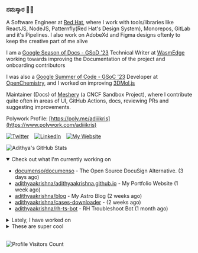 ### ನಮಸ್ಕಾರ 🙏🏼
  
A Software Engineer at [Red Hat](https://www.redhat.com), where I work with tools/libraries like ReactJS, NodeJS, Patternfly(Red Hat's Design System), Monorepos, GitLab and it's Pipelines. I also work on AdobeXd and Figma designs oftenly to keep the creative part of me alive

I am a [Google Season of Docs - GSoD '23](https://developers.google.com/season-of-docs) Technical Writer at [WasmEdge](https://github.com/WasmEdge) working towards improving the Documentation of the project and onboarding contributors

I was also a [Google Summer of Code - GSoC '23](https://summerofcode.withgoogle.com/) Developer at [OpenChemistry](https://openchemistry.org), and I worked on improving [3DMol.js](https://github.com/3dmol/3Dmol.js)

Maintainer (Docs) of [Meshery](https://github.com/meshery) (a CNCF Sandbox Project), where I contribute quite often in areas of UI, GitHub Actions, docs, reviewing PRs and suggesting improvements.

Polywork Profile: [https://poly.me/adiiikris](https://www.polywork.com/adiiikris)

[![Twitter](https://img.shields.io/badge/-@adii_kris-%231DA1F2?style=for-the-badge&logo=twitter&logoColor=ffffff)](https:/twitter.adikris.in) &ensp;
[![LinkedIn](https://img.shields.io/badge/-Adithya%20Krishna-%230A67C3?style=for-the-badge&logo=linkedin&logoColor=ffffff)](https://linkedin.adikris.in/) &ensp;
[![My Website](https://img.shields.io/badge/-My%20Website-%230A67C3?style=for-the-badge)](https://adikris.in/)



![Adithya's GitHub Stats](https://github-readme-stats.vercel.app/api?username=adithyaakrishna&show_icons=true&hide_border=true&title_color=fff&icon_color=79ff97&text_color=9f9f9f&bg_color=151515)


<details open="true">
  <summary>Check out what I'm currently working on</summary>
  
  - [documenso/documenso](https://github.com/documenso/documenso) - The Open Source DocuSign Alternative. (3 days ago)
  - [adithyaakrishna/adithyaakrishna.github.io](https://github.com/adithyaakrishna/adithyaakrishna.github.io) - My Portfolio Website (1 week ago)
  - [adithyaakrishna/blog](https://github.com/adithyaakrishna/blog) - My Astro Blog (2 weeks ago)
  - [adithyaakrishna/cases-downloader](https://github.com/adithyaakrishna/cases-downloader) -  (2 weeks ago)
  - [adithyaakrishna/rh-ts-bot](https://github.com/adithyaakrishna/rh-ts-bot) - RH Troubleshoot Bot (1 month ago)
</details>

<details>
  <summary>Lately, I have worked on</summary>
  
  - [feat: add docs for fuzzing](https://github.com/WasmEdge/docs/pull/181) on [WasmEdge/docs](https://github.com/WasmEdge/docs) (2 days ago)
  - [chore: updated slack to discord links](https://github.com/documenso/documenso/pull/595) on [documenso/documenso](https://github.com/documenso/documenso) (3 days ago)
  - [feat: add wasmedge-ebpf and wasmedge-rusttls](https://github.com/WasmEdge/docs/pull/179) on [WasmEdge/docs](https://github.com/WasmEdge/docs) (1 week ago)
  - [feat: added contents for testing of wasmedge apps](https://github.com/WasmEdge/docs/pull/177) on [WasmEdge/docs](https://github.com/WasmEdge/docs) (1 week ago)
  - [feat: migrated to signpdf from node-signpdf](https://github.com/documenso/documenso/pull/581) on [documenso/documenso](https://github.com/documenso/documenso) (1 week ago)
</details>

<details>
  <summary>These are super cool</summary>
  
  - [ZachGoldberg/Startup-CTO-Handbook](https://github.com/ZachGoldberg/Startup-CTO-Handbook) - The Startup CTO&#39;s Handbook, a book covering leadership, management and technical topics for leaders of software engineering teams (2 days ago)
  - [cmu-db/dbdb.io](https://github.com/cmu-db/dbdb.io) - The On-line Database of Databases (2 days ago)
  - [siddu1998/Graduate-Admissions](https://github.com/siddu1998/Graduate-Admissions) - Repository containing SoPs and other reference material for Graduate admission process.  (1 week ago)
  - [Unstructured-IO/unstructured](https://github.com/Unstructured-IO/unstructured) - Open source libraries and APIs to build custom preprocessing pipelines for labeling, training, or production machine learning pipelines.  (1 week ago)
  - [oramasearch/orama](https://github.com/oramasearch/orama) - 🌌  Fast, in-memory, typo-tolerant, full-text and vector search engine in &lt;2kb. (1 week ago)
</details>

<br> 

![Profile Visitors Count](https://profile-counter.glitch.me/adithyaakrishna/count.svg)
